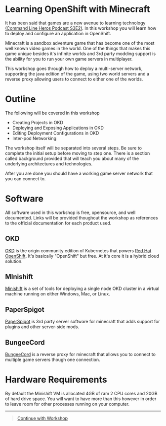 # Learning OpenShift with Minecraft
It has been said that games are a new avenue to learning technology [(Command Line Heros Podcast S3E2)](https://www.redhat.com/en/command-line-heroes/season-3/learning-the-basics). In this workshop you will learn how to deploy and configure an application in OpenShift.

Minecraft is a sandbox adventure game that has become one of the most well known video games in the world. One of the things that makes this game unique besides it's infinite worlds and 3rd party modding support is the ability for you to run your own game servers in multiplayer.

This workshop goes through how to deploy a multi-server network, supporting the java edition of the game, using two world servers and a reverse proxy allowing users to connect to either one of the worlds.

# Outline
The following will be covered in this workshop

* Creating Projects in OKD
* Deploying and Exposing Applications in OKD
* Editing Deployment Configurations in OKD
* Inter-pod Networking

The workshop itself will be separated into several steps. Be sure to complete the initial setup before moving to step one. There is a section called background provided that will teach you about many of the underlying architectures and technologies.

After you are done you should have a working game server network that you can connect to.

# Software

All software used in this workshop is free, opensource, and well documented. Links will be provided thoughout the workshop as references to the official documentation for each product used.

## OKD
[OKD](https://www.okd.io/) is the origin community edition of Kubernetes that powers [Red Hat OpenShift](https://www.openshift.com/). It's basically "OpenShift" but free. At it's core it is a hybrid cloud solution.

## MInishift
[Minishift](https://www.okd.io/minishift/) is a set of tools for deploying a single node OKD cluster in a virtual machine running on either Windows, Mac, or Linux.

## PaperSpigot
[PaperSpigot](https://papermc.io/) is 3rd party server software for minecraft that adds support for plugins and other server-side mods.

## BungeeCord
[BungeeCord](https://www.spigotmc.org/wiki/bungeecord/) is a reverse proxy for minecraft that allows you to connect to multiple game servers though one connection.

# Hardware Requirements
By default the Minishift VM is allocated 4GB of ram 2 CPU cores and 20GB of hard drive space. You will want to have more than this however in order to leave room for other processes running on your computer.
***
>[Continue with Workshop](https://github.com/kloct/openshift-workshop/wiki/home)
